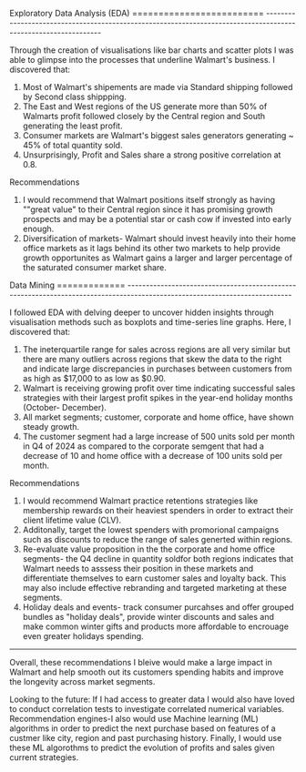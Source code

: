 Exploratory Data Analysis (EDA)
========================= ---------------------------------------------------------------------------------------------------------------

Through the creation of visualisations like bar charts  and scatter plots I was able to glimpse into the processes that underline Walmart's business.
I discovered that:
1) Most of Walmart's shipements are made via Standard shipping followed by Second class shippping. 
2) The East and West regions of the US generate more than 50% of Walmarts profit followed closely by the  Central region and South generating the least profit.
3) Consumer markets are Walmart's biggest sales generators generating ~ 45% of total quantity sold.
4) Unsurprisingly, Profit and Sales share a strong positive correlation at 0.8.

Recommendations
1) I would recommend that Walmart  positions itself strongly as having  ""great value" to their Central region since it has promising growth prospects and 
may be a potential star or cash cow if invested into early enough.
2) Diversification of markets- Walmart should invest heavily into their home office markets as it lags behind its other two markets to help provide growth opportunites 
as Walmart gains a larger and larger percentage of the saturated consumer market share.

Data Mining 
============= ---------------------------------------------------------------------------------------------------------------------------

I followed EDA with delving deeper to uncover hidden insights through visualisation methods such as boxplots and time-series line graphs. 
Here, I discovered that: 
1) The ineterquartile range for sales across regions are all very similar but there are many outliers across regions that skew the data to the right and indicate 
large discrepancies in purchases between customers from as high as $17,000 to as low as $0.90. 
2) Walmart is receiving growing profit over time indicating successful sales strategies with their largest profit spikes in the year-end holiday months (October- December).
3) All market segments; customer, corporate and home office, have shown steady growth. 
4) The customer segment had a large increase of 500 units sold per month in Q4 of 2024 as compared to the corporate semgent that had a decrease of 10 and 
home office with a decrease of 100 units sold per month.

Recommendations
1) I would recommend Walmart practice retentions strategies like membership rewards on their heaviest spenders in order to extract their client lifetime value (CLV).
2) Additonally, target the lowest spenders with promorional campaigns such as discounts to reduce the range of sales generted within regions. 
3) Re-evaluate value proposition in the the corporate and home office segments- the Q4 decline in quantity soldfor both regions indicates that Walmart needs to asssess their 
position in these markets and differentiate themselves to earn customer sales and loyalty back. This may also include effective rebranding and targeted marketing at 
these segments.
4) Holiday deals and events- track consumer purcahses and offer grouped bundles as "holiday deals", provide winter discounts and sales  and  make common winter gifts 
and products more affordable to encrouage even greater holidays spending.
-----------------------------------------------------------------------------------------------------------------------------------------
Overall, these recommendations I bleive would make a large impact in Walmart and help smooth out its customers spending habits and improve the longevity across market segments.

Looking to the future:
If I had access to greater data  I would also have loved to conduct correlation tests to investigate correlated  numerical variables. 
Recommendation engines-I also would use Machine learning (ML) algorithms in order to  predict the next purchase  based on features of a custmer like city, region and 
past purchasing history. 
Finally, I would use these ML algorothms to predict the evolution of profits and sales given current strategies.
